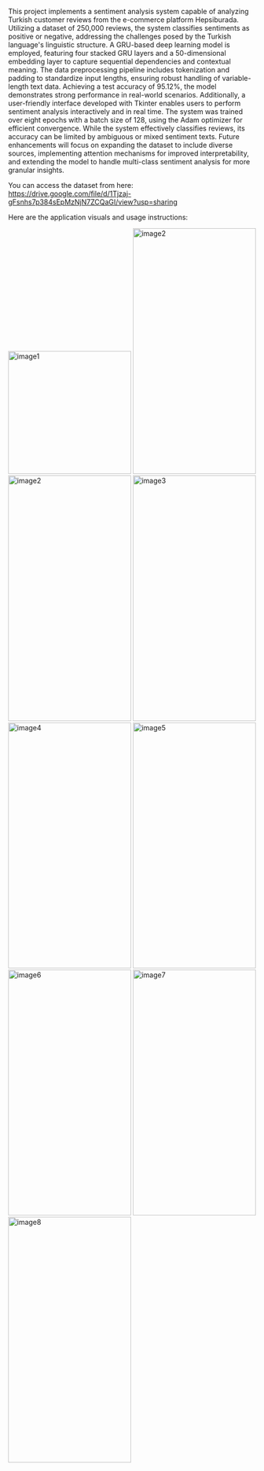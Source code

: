 This project implements a sentiment analysis system capable of analyzing Turkish customer reviews from the e-commerce platform Hepsiburada. Utilizing a dataset of 250,000 reviews, the system classifies sentiments as positive or negative, addressing the challenges posed by the Turkish language's linguistic structure. A GRU-based deep learning model is employed, featuring four stacked GRU layers and a 50-dimensional embedding layer to capture sequential dependencies and contextual meaning. The data preprocessing pipeline includes tokenization and padding to standardize input lengths, ensuring robust handling of variable-length text data. Achieving a test accuracy of 95.12%, the model demonstrates strong performance in real-world scenarios. Additionally, a user-friendly interface developed with Tkinter enables users to perform sentiment analysis interactively and in real time. The system was trained over eight epochs with a batch size of 128, using the Adam optimizer for efficient convergence. While the system effectively classifies reviews, its accuracy can be limited by ambiguous or mixed sentiment texts. Future enhancements will focus on expanding the dataset to include diverse sources, implementing attention mechanisms for improved interpretability, and extending the model to handle multi-class sentiment analysis for more granular insights.

You can access the dataset from here: https://drive.google.com/file/d/1Tjzaj-gFsnhs7p384sEpMzNjN7ZCQaGI/view?usp=sharing

Here are the application visuals and usage instructions:

<img src="https://github.com/user-attachments/assets/394533ab-6436-48e1-b99e-51b1b2a96845" alt="image1" width="250" height="250">
<img src="https://github.com/AliDmrcIo/ZinciriKirma/assets/110434358/61b465d2-2fcb-4f64-9642-542f9d869b33" alt="image2" width="250" height="500">
<img src="https://github.com/AliDmrcIo/ZinciriKirma/assets/110434358/cc9a4ac9-c48e-46c0-a64b-fe5cfa17a9f4" alt="image2" width="250" height="500">
<img src="https://github.com/AliDmrcIo/ZinciriKirma/assets/110434358/c512a3de-5cdf-4141-b367-fa1055c6ba93" alt="image3" width="250" height="500">
<img src="https://github.com/AliDmrcIo/ZinciriKirma/assets/110434358/a292f31f-54b5-4e16-84cb-3ac8a2c4dd9b" alt="image4" width="250" height="500">
<img src="https://github.com/AliDmrcIo/ZinciriKirma/assets/110434358/bb050d3c-47a7-4556-84b3-a3bc5c8c3b6e" alt="image5" width="250" height="500">
<img src="https://github.com/AliDmrcIo/ZinciriKirma/assets/110434358/8f10b208-be4d-4bdb-bebd-bf7499c26d9b" alt="image6" width="250" height="500">
<img src="https://github.com/AliDmrcIo/ZinciriKirma/assets/110434358/da43d933-a0e5-4772-a4df-88c249e9bd69" alt="image7" width="250" height="500">
<img src="https://github.com/AliDmrcIo/ZinciriKirma/assets/110434358/0d820950-1984-4e7a-89fc-765fe3b8549f" alt="image8" width="250" height="500">

